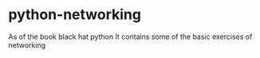 # python-networking
As of the book black hat python
It contains some of the basic exercises of networking 
